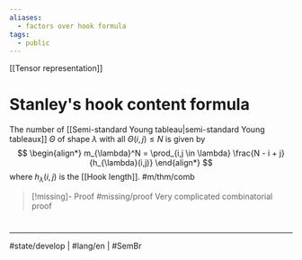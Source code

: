 ```yaml
---
aliases:
  - factors over hook formula
tags:
  - public
---
```

[[Tensor representation]]
# Stanley's hook content formula

The number of [[Semi-standard Young tableau|semi-standard Young tableaux]] $\Theta$ of shape $\lambda$ with all $\Theta(i,j) \leq N$ is given by
$$
\begin{align*}
m_{\lambda}^N = \prod_{i,j \in \lambda} \frac{N - i + j}{h_{\lambda}(i,j)}
\end{align*}
$$
where $h_{\lambda}(i,j)$ is the [[Hook length]]. #m/thm/comb

> [!missing]- Proof
> #missing/proof Very complicated combinatorial proof



#
---
#state/develop | #lang/en | #SemBr
